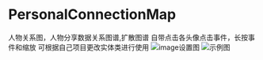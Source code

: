 # PersonalConnectionMap
人物关系图，人物分享数据关系图谱,扩散图谱
自带点击各头像点击事件，长按事件和缩放
可根据自己项目更改实体类进行使用
![image设置图](https://raw.github.com/littletreeSun/Resource-Catalog/main/images/Screenshot.JPG)
![示例图](https://raw.githubusercontent.com/littletreeSun/Resource-Catalog/main/gif/SVID.gif)
